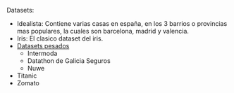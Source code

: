 Datasets:

- Idealista: Contiene varias casas en españa, en los 3 barrios o provincias mas populares, la cuales son barcelona, madrid y valencia.
- Iris: El clasico dataset del iris.
- [Datasets pesados](https://1024terabox.com/s/1FczHqFTXIzhFg7sPw_hDiw)
    - Intermoda
    - Datathon de Galicia Seguros
    - Nuwe
- Titanic
- Zomato
